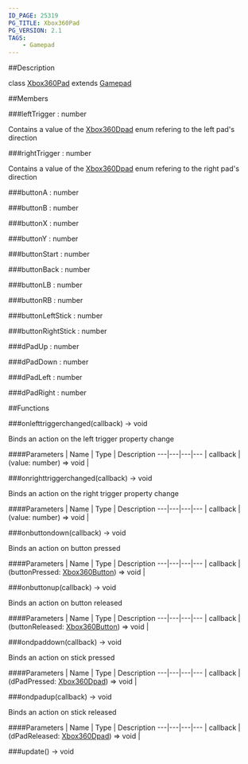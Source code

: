 ```yaml
---
ID_PAGE: 25319
PG_TITLE: Xbox360Pad
PG_VERSION: 2.1
TAGS:
    - Gamepad
---
```

##Description

class [Xbox360Pad](/classes/2.2-alpha/Xbox360Pad) extends [Gamepad](/classes/2.2-alpha/Gamepad)



##Members

###leftTrigger : number

Contains a value of the [Xbox360Dpad](/classes/2.2-alpha/Xbox360Dpad) enum refering to the left pad's direction

###rightTrigger : number

Contains a value of the [Xbox360Dpad](/classes/2.2-alpha/Xbox360Dpad) enum refering to the right pad's direction

###buttonA : number



###buttonB : number



###buttonX : number



###buttonY : number



###buttonStart : number



###buttonBack : number



###buttonLB : number



###buttonRB : number



###buttonLeftStick : number



###buttonRightStick : number



###dPadUp : number



###dPadDown : number



###dPadLeft : number



###dPadRight : number



##Functions

###onlefttriggerchanged(callback) &rarr; void

Binds an action on the left trigger property change

####Parameters
 | Name | Type | Description
---|---|---|---
 | callback | (value: number) =&gt; void | 

###onrighttriggerchanged(callback) &rarr; void

Binds an action on the right trigger property change

####Parameters
 | Name | Type | Description
---|---|---|---
 | callback | (value: number) =&gt; void | 

###onbuttondown(callback) &rarr; void

Binds an action on button pressed

####Parameters
 | Name | Type | Description
---|---|---|---
 | callback | (buttonPressed: [Xbox360Button](/classes/2.2-alpha/Xbox360Button)) =&gt; void | 

###onbuttonup(callback) &rarr; void

Binds an action on button released

####Parameters
 | Name | Type | Description
---|---|---|---
 | callback | (buttonReleased: [Xbox360Button](/classes/2.2-alpha/Xbox360Button)) =&gt; void | 

###ondpaddown(callback) &rarr; void

Binds an action on stick pressed

####Parameters
 | Name | Type | Description
---|---|---|---
 | callback | (dPadPressed: [Xbox360Dpad](/classes/2.2-alpha/Xbox360Dpad)) =&gt; void | 

###ondpadup(callback) &rarr; void

Binds an action on stick released

####Parameters
 | Name | Type | Description
---|---|---|---
 | callback | (dPadReleased: [Xbox360Dpad](/classes/2.2-alpha/Xbox360Dpad)) =&gt; void | 

###update() &rarr; void


